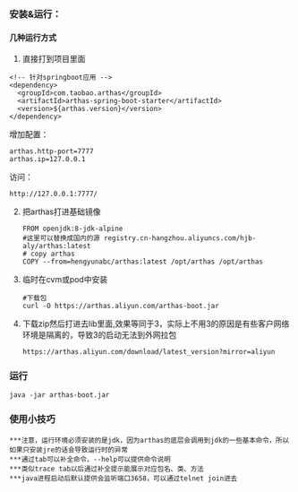 ### 安装&运行：

#### 几种运行方式

1. 直接打到项目里面

```
<!-- 针对springboot应用 -->
<dependency>
  <groupId>com.taobao.arthas</groupId>
  <artifactId>arthas-spring-boot-starter</artifactId>
  <version>${arthas.version}</version>
</dependency>
```

增加配置：

```
arthas.http-port=7777
arthas.ip=127.0.0.1
```

访问：

```
http://127.0.0.1:7777/
```

2. 把arthas打进基础镜像

   ```
   FROM openjdk:8-jdk-alpine
   #这里可以替换成国内的源 registry.cn-hangzhou.aliyuncs.com/hjb-aly/arthas:latest
   # copy arthas
   COPY --from=hengyunabc/arthas:latest /opt/arthas /opt/arthas
   ```

3. 临时在cvm或pod中安装

   ```
   #下载包
   curl -O https://arthas.aliyun.com/arthas-boot.jar
   ```

4. 下载zip然后打进去lib里面,效果等同于3，实际上不用3的原因是有些客户网络环境是隔离的，导致3的启动无法到外网拉包

   ```
   https://arthas.aliyun.com/download/latest_version?mirror=aliyun
   ```

   

### 运行

```
java -jar arthas-boot.jar
```

### 使用小技巧

```
***注意，运行环境必须安装的是jdk，因为arthas的底层会调用到jdk的一些基本命令，所以如果只安装jre的话会导致运行时的异常
***通过tab可以补全命令，--help可以提供命令说明
***类似trace tab以后通过补全提示能展示对应包名、类、方法
***java进程启动后默认提供会监听端口3658，可以通过telnet join进去
```

